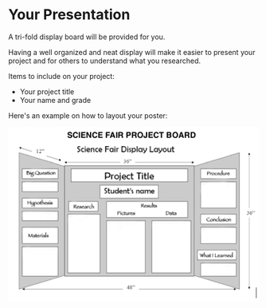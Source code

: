 # Your Presentation

A tri-fold display board will be provided for you.

Having a well organized and neat display will make it easier to present your
project and for others to understand what you researched.

Items to include on your project:

  * Your project title
  * Your name and grade

Here's an example on how to layout your poster:

![](./resources/poster.png)
